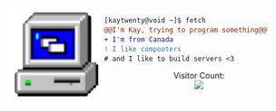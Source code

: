 <img align="left" height="170" src="resources/computer.gif"/>

```diff
[kaytwenty@void ~]$ fetch
@@I'm Kay, trying to program something@@
+ I'm from Canada
! I like compooters
# and I like to build servers <3
```
<p align="center"> 
    Visitor Count:<br>
  <img src="https://profile-counter.glitch.me/K-209/count.svg" />
</p>

